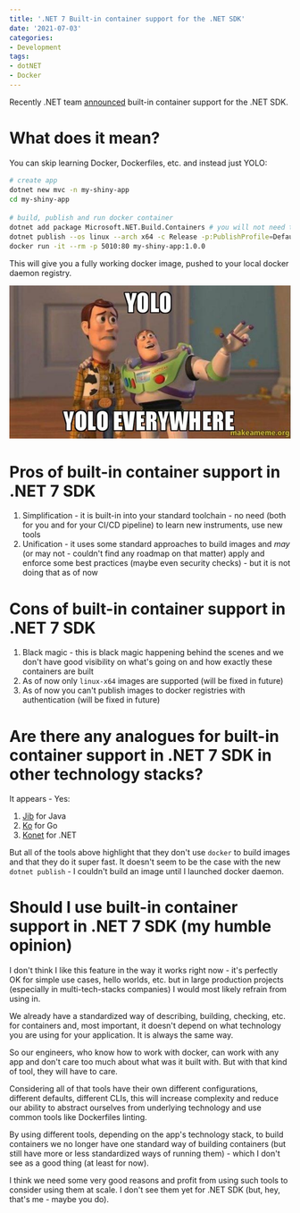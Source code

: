 ```yaml
---
title: '.NET 7 Built-in container support for the .NET SDK'
date: '2021-07-03'
categories:
- Development
tags:
- dotNET
- Docker
---
```


Recently .NET team 
[announced](https://devblogs.microsoft.com/dotnet/announcing-builtin-container-support-for-the-dotnet-sdk/)
 built-in container support for the .NET SDK.

# What does it mean?

You can skip learning Docker, Dockerfiles, etc. and instead just YOLO:

``` bash
# create app
dotnet new mvc -n my-shiny-app
cd my-shiny-app

# build, publish and run docker container
dotnet add package Microsoft.NET.Build.Containers # you will not need this after final Release of this feature
dotnet publish --os linux --arch x64 -c Release -p:PublishProfile=DefaultContainer
docker run -it --rm -p 5010:80 my-shiny-app:1.0.0
```
This will give you a fully working docker image, pushed to your local docker daemon 
registry.

![YOLO everywhere](../assets/images/2022-10-27-net7-builtin-containers-support-for-sdk/yolo-yolo-everywhere.jpg)

# Pros of built-in container support in .NET 7 SDK

1. Simplification - it is built-in into your standard toolchain - no need 
(both for you and for your CI/CD pipeline) to learn new instruments, use new 
tools
2. Unification - it uses some standard approaches to build images and _may_ 
(or may not - couldn't find any roadmap on that matter) apply and enforce some 
best practices (maybe even security checks) - but it is not doing that as of now

# Cons of built-in container support in .NET 7 SDK

1. Black magic - this is black magic happening behind the scenes and we 
don't have good visibility on what's going on and how exactly these containers 
are built
2. As of now only `linux-x64` images are supported (will be fixed in future)
3. As of now you can't publish images to docker registries with authentication 
(will be fixed in future)

# Are there any analogues for built-in container support in .NET 7 SDK in other technology stacks?

It appears - Yes:
1. [Jib](https://github.com/GoogleContainerTools/jib) for Java
2. [Ko](https://github.com/ko-build/ko) for Go
3. [Konet](https://github.com/lippertmarkus/konet) for .NET

But all of the tools above highlight that they don't use `docker` to build images
 and that they do it super fast.
It doesn't seem to be the case with the new `dotnet publish`  - 
I couldn't build an image until I launched docker daemon.

# Should I use built-in container support in .NET 7 SDK (my humble opinion)

I don't think I like this feature in the way it works right now - 
it's perfectly OK for simple use cases, hello worlds, etc. but in large production
projects (especially in multi-tech-stacks companies) I would most likely 
refrain from using in.

We already have a standardized way of describing, building, checking, etc. for
containers and, most important, it doesn't depend on what technology you
are using for your application. It is always the same way. 

So our engineers, who know how to work with docker, can work with any app and 
don't care too much about what was it built with. But with that kind of tool,
they will have to care.

Considering all of that tools have their own different configurations, different defaults,
different CLIs, this will increase complexity and reduce our ability to
abstract ourselves from underlying technology and use common tools like 
Dockerfiles linting. 

By using different tools, depending on the app's technology stack, to build 
containers we no longer have one standard way of building containers (but still
 have more or less standardized ways of running them) - which I don't see as a 
 good thing (at least for now).

I think we need some very good reasons and profit from using such tools to 
consider using them at scale. I don't see them yet for .NET SDK (but, hey, 
that's me - maybe you do).
